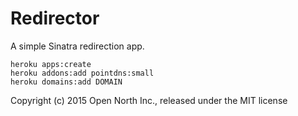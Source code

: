 # Redirector

A simple Sinatra redirection app.

```
heroku apps:create
heroku addons:add pointdns:small
heroku domains:add DOMAIN
```

Copyright (c) 2015 Open North Inc., released under the MIT license
